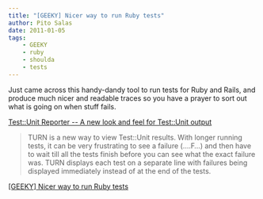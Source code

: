 ```yaml
---
title: "[GEEKY] Nicer way to run Ruby tests"
author: Pito Salas
date: 2011-01-05
tags:
    - GEEKY
    - ruby
    - shoulda
    - tests
---
```




Just came across this handy-dandy tool to run tests for Ruby and Rails, and
produce much nicer and readable traces so you have a prayer to sort out what
is going on when stuff fails.

[Test::Unit Reporter -- A new look and feel for Test::Unit
output](<https://github.com/TwP/turn?utm_source=feedburner&utm_medium=feed&utm_campaign=Feed%3A+railsquicktips+%28Rails+Quick+Tips%29>)

> TURN is a new way to view Test::Unit results. With longer running tests, it
> can be very frustrating to see a failure (….F…) and then have to wait till
> all the tests finish before you can see what the exact failure was. TURN
> displays each test on a separate line with failures being displayed
> immediately instead of at the end of the tests.


[[GEEKY] Nicer way to run Ruby tests](None)
